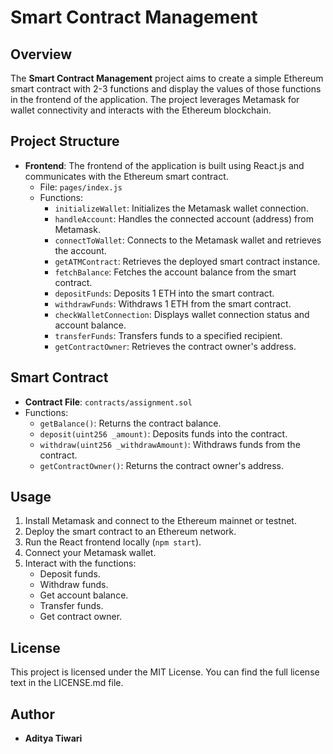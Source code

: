 # Smart Contract Management

## Overview

The **Smart Contract Management** project aims to create a simple Ethereum smart contract with 2-3 functions and display the values of those functions in the frontend of the application. The project leverages Metamask for wallet connectivity and interacts with the Ethereum blockchain.

## Project Structure

- **Frontend**: The frontend of the application is built using React.js and communicates with the Ethereum smart contract.
  - File: `pages/index.js`
  - Functions:
    - `initializeWallet`: Initializes the Metamask wallet connection.
    - `handleAccount`: Handles the connected account (address) from Metamask.
    - `connectToWallet`: Connects to the Metamask wallet and retrieves the account.
    - `getATMContract`: Retrieves the deployed smart contract instance.
    - `fetchBalance`: Fetches the account balance from the smart contract.
    - `depositFunds`: Deposits 1 ETH into the smart contract.
    - `withdrawFunds`: Withdraws 1 ETH from the smart contract.
    - `checkWalletConnection`: Displays wallet connection status and account balance.
    - `transferFunds`: Transfers funds to a specified recipient.
    - `getContractOwner`: Retrieves the contract owner's address.

## Smart Contract

- **Contract File**: `contracts/assignment.sol`
- Functions:
  - `getBalance()`: Returns the contract balance.
  - `deposit(uint256 _amount)`: Deposits funds into the contract.
  - `withdraw(uint256 _withdrawAmount)`: Withdraws funds from the contract.
  - `getContractOwner()`: Returns the contract owner's address.

## Usage

1. Install Metamask and connect to the Ethereum mainnet or testnet.
2. Deploy the smart contract to an Ethereum network.
3. Run the React frontend locally (`npm start`).
4. Connect your Metamask wallet.
5. Interact with the functions:
   - Deposit funds.
   - Withdraw funds.
   - Get account balance.
   - Transfer funds.
   - Get contract owner.
  
## License
This project is licensed under the MIT License. You can find the full license text in the LICENSE.md file.

## Author

- **Aditya Tiwari**
